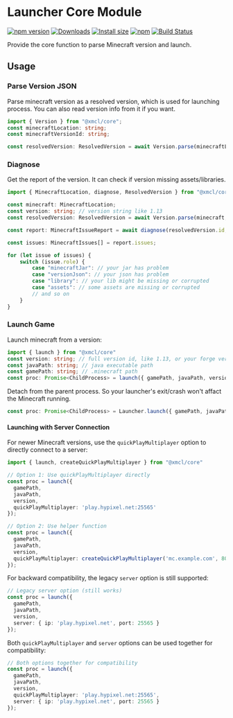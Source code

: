 # Launcher Core Module

[![npm version](https://img.shields.io/npm/v/@xmcl/core.svg)](https://www.npmjs.com/package/@xmcl/core)
[![Downloads](https://img.shields.io/npm/dm/@xmcl/core.svg)](https://npmjs.com/@xmcl/core)
[![Install size](https://packagephobia.now.sh/badge?p=@xmcl/core)](https://packagephobia.now.sh/result?p=@xmcl/core)
[![npm](https://img.shields.io/npm/l/@xmcl/minecraft-launcher-core.svg)](https://github.com/voxelum/minecraft-launcher-core-node/blob/master/LICENSE)
[![Build Status](https://github.com/voxelum/minecraft-launcher-core-node/workflows/Build/badge.svg)](https://github.com/Voxelum/minecraft-launcher-core-node/actions?query=workflow%3ABuild)

Provide the core function to parse Minecraft version and launch.

## Usage

### Parse Version JSON 

Parse minecraft version as a resolved version, which is used for launching process. You can also read version info from it if you want.

```ts
import { Version } from "@xmcl/core";
const minecraftLocation: string;
const minecraftVersionId: string;

const resolvedVersion: ResolvedVersion = await Version.parse(minecraftLocation, minecraftVersionId);
```

### Diagnose

Get the report of the version. It can check if version missing assets/libraries.

```ts
import { MinecraftLocation, diagnose, ResolvedVersion } from "@xmcl/core";

const minecraft: MinecraftLocation;
const version: string; // version string like 1.13
const resolvedVersion: ResolvedVersion = await Version.parse(minecraft, version);

const report: MinecraftIssueReport = await diagnose(resolvedVersion.id, resolvedVersion.minecraftDirectory);

const issues: MinecraftIssues[] = report.issues;

for (let issue of issues) {
    switch (issue.role) {
        case "minecraftJar": // your jar has problem
        case "versionJson": // your json has problem
        case "library": // your lib might be missing or corrupted
        case "assets": // some assets are missing or corrupted
        // and so on
    }
}
```


### Launch Game

Launch minecraft from a version:

```ts
import { launch } from "@xmcl/core"
const version: string; // full version id, like 1.13, or your forge version like, 1.13-forge-<someForgeVersion>
const javaPath: string; // java executable path
const gamePath: string; // .minecraft path
const proc: Promise<ChildProcess> = launch({ gamePath, javaPath, version });
```

Detach from the parent process. So your launcher's exit/crash won't affact the Minecraft running.

```ts
const proc: Promise<ChildProcess> = Launcher.launch({ gamePath, javaPath, version, extraExecOption: { detached: true } });
```

#### Launching with Server Connection

For newer Minecraft versions, use the `quickPlayMultiplayer` option to directly connect to a server:

```ts
import { launch, createQuickPlayMultiplayer } from "@xmcl/core"

// Option 1: Use quickPlayMultiplayer directly
const proc = launch({ 
  gamePath, 
  javaPath, 
  version,
  quickPlayMultiplayer: 'play.hypixel.net:25565'
});

// Option 2: Use helper function
const proc = launch({ 
  gamePath, 
  javaPath, 
  version,
  quickPlayMultiplayer: createQuickPlayMultiplayer('mc.example.com', 8080)
});
```

For backward compatibility, the legacy `server` option is still supported:

```ts
// Legacy server option (still works)
const proc = launch({ 
  gamePath, 
  javaPath, 
  version,
  server: { ip: 'play.hypixel.net', port: 25565 }
});
```

Both `quickPlayMultiplayer` and `server` options can be used together for compatibility:

```ts
// Both options together for compatibility
const proc = launch({ 
  gamePath, 
  javaPath, 
  version,
  quickPlayMultiplayer: 'play.hypixel.net:25565',
  server: { ip: 'play.hypixel.net', port: 25565 }
});
```
